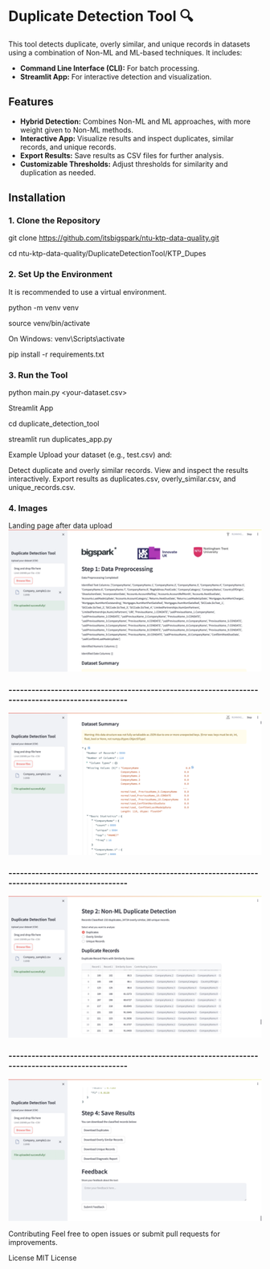 # Duplicate Detection Tool 🔍

This tool detects duplicate, overly similar, and unique records in datasets using a combination of Non-ML and ML-based techniques. It includes:
- **Command Line Interface (CLI):** For batch processing.
- **Streamlit App:** For interactive detection and visualization.

## Features
- **Hybrid Detection:** Combines Non-ML and ML approaches, with more weight given to Non-ML methods.
- **Interactive App:** Visualize results and inspect duplicates, similar records, and unique records.
- **Export Results:** Save results as CSV files for further analysis.
- **Customizable Thresholds:** Adjust thresholds for similarity and duplication as needed.

## Installation

### 1. Clone the Repository

git clone https://github.com/itsbigspark/ntu-ktp-data-quality.git


cd ntu-ktp-data-quality/DuplicateDetectionTool/KTP_Dupes

### 2. Set Up the Environment
It is recommended to use a virtual environment.

python -m venv venv

source venv/bin/activate  

On Windows: venv\Scripts\activate

pip install -r requirements.txt

### 3. Run the Tool

python main.py <your-dataset.csv>

Streamlit App

cd duplicate_detection_tool

streamlit run duplicates_app.py



Example
Upload your dataset (e.g., test.csv) and:

Detect duplicate and overly similar records.
View and inspect the results interactively.
Export results as duplicates.csv, overly_similar.csv, and unique_records.csv.


### 4. Images

Landing page after data upload
![Screenshot of Duplicate Detection Tool](Screenshots/Screenshot%202025-01-10%20at%2014.10.30.png)

### ------------------------------------------------------------------------------------------------

![Screenshot of Duplicate Detection Tool](Screenshots/Screenshot%202025-01-10%20at%2014.10.53.png)

### ------------------------------------------------------------------------------------------------

![Screenshot of Duplicate Detection Tool](Screenshots/Screenshot%202025-01-10%20at%2014.12.41.png)

### ------------------------------------------------------------------------------------------------

![Screenshot of Duplicate Detection Tool](Screenshots/Screenshot%202025-01-10%20at%2014.12.49.png)





Contributing
Feel free to open issues or submit pull requests for improvements.

License
MIT License
